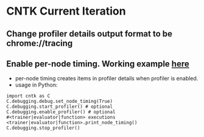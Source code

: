# CNTK Current Iteration

## Change profiler details output format to be chrome://tracing

## Enable per-node timing. Working example [here](../Examples/Image/Classification/MLP/Python/SimpleMNIST.py)
- per-node timing creates items in profiler details when profiler is enabled.
- usage in Python:
```
import cntk as C
C.debugging.debug.set_node_timing(True)
C.debugging.start_profiler() # optional
C.debugging.enable_profiler() # optional
#<trainer|evaluator|function> executions
<trainer|evaluator|function>.print_node_timing()
C.debugging.stop_profiler()
```